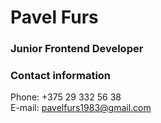 # Pavel Furs 
### Junior Frontend Developer 
### Contact information 
Phone: +375 29 332 56 38 <br>
E-mail: pavelfurs1983@gmail.com <br>
